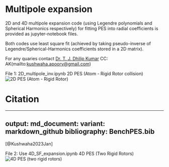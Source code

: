 # Multipole expansion
2D and 4D multipole expansion code (using Legendre polynomials and Spherical Harmonics respectively) 
for fitting PES into radial coefficients is provided as jupyter-notebook files.

Both codes use least square fit (achieved by taking pseudo-inverse of Legendre/Spherical-Harmonics coefficients stored in a 2D matrix).

For any quaries contact [Dr. T. J. Dhilip Kumar](mailto:dhilip@iitrpr.ac.in) CC: AK(mailto:kushwaha.apoorv@gmail.com)

File 1: 2D_multipole_inv.ipynb
2D PES (Atom - Rigid Rotor collision)
![2D PES (Atom - Rigid Rotor)](https://github.com/apoorv-kushwaha/Multipole/blob/main/jacobi22.png)

# Citation
---
output:
  md_document:
    variant: markdown_github
bibliography: BenchPES.bib
---

[@Kushwaha2023Jan]

File 2: Use 4D_SF_expansion.ipynb
4D PES (Two Rigid Rotors)
![4D PES (two rigid rotors)](https://github.com/apoorv-kushwaha/Multipole/blob/main/jac_final.png)
